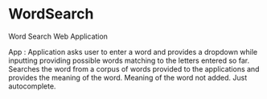 # WordSearch
Word Search Web Application

App : Application asks user to enter a word and provides a dropdown while inputting providing possible words
matching to the letters entered so far. Searches the word from a corpus of words provided to the applications
and provides the meaning of the word. Meaning of the word not added. Just autocomplete.
